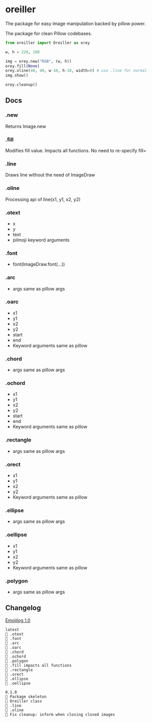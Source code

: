 # oreiller

The package for easy image manipulation backed by pillow power. 

The package for clean Pillow codebases.

```python
from oreiller import Oreiller as orey

w, h = 220, 190

img = orey.new("RGB", (w, h)) 
orey.fill(None)
orey.oline(40, 40, w-10, h-10, width=0) # use .line for normal
img.show() 

orey.cleanup()
```

## Docs

### .new

Returns Image.new 


### .fill

Modifies fill value. Impacts all functions. No need to re-specify fill=

### .line

Draws line without the need of ImageDraw

### .oline

Processing api of line(x1, y1, x2, y2)

### .otext

- x
- y
- text
- pilmoji keyword arguments

### .font

- font(ImageDraw.font(...))

### .arc 

- args same as pillow args

### .oarc

- x1
- y1
- x2
- y2
- start
- end
- Keyword arguments same as pillow

### .chord 

- args same as pillow args

### .ochord

- x1
- y1
- x2
- y2
- start
- end
- Keyword arguments same as pillow

### .rectangle

- args same as pillow args

### .orect

- x1
- y1
- x2
- y2
- Keyword arguments same as pillow

### .ellipse

- args same as pillow args

### .oellipse

- x1
- y1
- x2
- y2
- Keyword arguments same as pillow

### .polygon 

- args same as pillow args

## Changelog

[Emojilog 1.0](https://github.com/Abdur-rahmaanJ/emojilog)

```
latest
🎉 .otext
🎉 .font
🎉 .arc
🎉 .oarc
🎉 .chord
🎉 .ochord
🎉 .polygon
🎉 .fill impacts all functions
🎉 .rectangle
🎉 .orect
🎉 .ellipse
🎉 .oellipse

0.1.0
🎉 Package skeleton
🎉 Oreiller class
🎉 .line
🎉 .oline
🔧 Fix cleanup: inform when closing closed images
```
